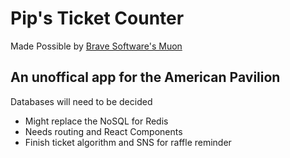 # Pip's Ticket Counter

Made Possible by [Brave Software's Muon](https://github.com/brave/muon-quick.git)

## An unoffical app for the American Pavilion

Databases will need to be decided 
  * Might replace the NoSQL for Redis
  * Needs routing and React Components
  * Finish ticket algorithm and SNS for raffle reminder 
